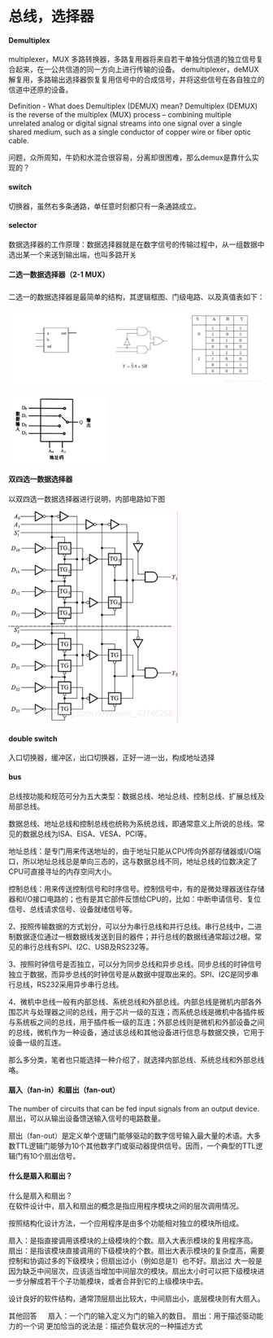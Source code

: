 # 总线，选择器

#### Demultiplex 

multiplexer，MUX  多路转换器，多路复用器将来自若干单独分信道的独立信号复合起来，在一公共信道的同一方向上进行传输的设备。
demultiplexer，deMUX  解复用，多路输出选择器恢复复用信号中的合成信号，并将这些信号在各自独立的信道中还原的设备。


Definition - What does Demultiplex (DEMUX) mean? Demultiplex (DEMUX) is the reverse of the multiplex (MUX) process – combining multiple unrelated analog or digital signal streams into one signal over a single shared medium, such as a single conductor of copper wire or fiber optic cable.

问题，众所周知，牛奶和水混合很容易，分离却很困难，那么demux是靠什么实现的？

#### switch 
切换器，虽然右多条通路，单任意时刻都只有一条通路成立。

#### selector 
数据选择器的工作原理：数据选择器就是在数字信号的传输过程中，从一组数据中选出某一个来送到输出端，也叫多路开关

#### 二选一数据选择器（2-1 MUX）

##### 

二选一的数据选择器是最简单的结构，其逻辑框图、门级电路、以及真值表如下：

![img](20190907155152454.png)



![111](20200506081131690.png)

#### 双四选一数据选择器

以双四选一数据选择器进行说明，内部电路如下图

![在这里插入图片描述](2020050608142369.png)

#### double switch

入口切换器，缓冲区，出口切换器，正好一进一出，构成地址选择


#### bus

总线按功能和规范可分为五大类型：数据总线、地址总线、控制总线、扩展总线及局部总线。

数据总线、地址总线和控制总线也统称为系统总线，即通常意义上所说的总线。常见的数据总线为ISA、EISA、VESA、PCI等。

地址总线：是专门用来传送地址的，由于地址只能从CPU传向外部存储器或I/O端口，所以地址总线总是单向三态的，这与数据总线不同，地址总线的位数决定了CPU可直接寻址的内存空间大小。

控制总线：用来传送控制信号和时序信号。控制信号中，有的是微处理器送往存储器和I/O接口电路的；也有是其它部件反馈给CPU的，比如：中断申请信号、复位信号、总线请求信号、设备就绪信号等。

2、按照传输数据的方式划分，可以分为串行总线和并行总线。串行总线中，二进制数据逐位通过一根数据线发送到目的器件；并行总线的数据线通常超过2根。常见的串行总线有SPI、I2C、USB及RS232等。

3、按照时钟信号是否独立，可以分为同步总线和异步总线。同步总线的时钟信号独立于数据，而异步总线的时钟信号是从数据中提取出来的。SPI、I2C是同步串行总线，RS232采用异步串行总线。

4、微机中总线一般有内部总线、系统总线和外部总线。内部总线是微机内部各外围芯片与处理器之间的总线，用于芯片一级的互连；而系统总线是微机中各插件板与系统板之间的总线，用于插件板一级的互连；外部总线则是微机和外部设备之间的总线，微机作为一种设备，通过该总线和其他设备进行信息与数据交换，它用于设备一级的互连。

那么多分类，笔者也只能选择一种介绍了，就选择内部总线、系统总线和外部总线咯。



#### 扇入（fan-in）和扇出（fan-out）

The number of circuits that can be fed input signals from an output device.
 扇出，可以从输出设备馈送输入信号的电路数量。

扇出（fan-out）是定义单个逻辑门能够驱动的数字信号输入最大量的术语。大多数TTL逻辑门能够为10个其他数字门或驱动器提供信号。因而，一个典型的TTL逻辑门有10个扇出信号。



#### 什么是扇入和扇出？

什么是扇入和扇出？  
在软件设计中，扇入和扇出的概念是指应用程序模块之间的层次调用情况。 



按照结构化设计方法，一个应用程序是由多个功能相对独立的模块所组成。 



扇入：是指直接调用该模块的上级模块的个数。扇入大表示模块的复用程序高。 
扇出：是指该模块直接调用的下级模块的个数。扇出大表示模块的复杂度高，需要控制和协调过多的下级模块；但扇出过小（例如总是1）也不好。扇出过 大一般是因为缺乏中间层次，应该适当增加中间层次的模块。扇出太小时可以把下级模块进一步分解成若干个子功能模块，或者合并到它的上级模块中去。 


设计良好的软件结构，通常顶层扇出比较大，中间扇出小，底层模块则有大扇入。 

其他回答 　 扇入：一个门的输入定义为门的输入的数目。 
扇出：用于描述驱动能力的一个词 
更加恰当的说法是：描述负载状况的一种描述方式